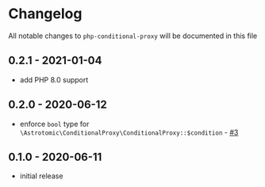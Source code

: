 # Changelog

All notable changes to `php-conditional-proxy` will be documented in this file

## 0.2.1 - 2021-01-04

- add PHP 8.0 support

## 0.2.0 - 2020-06-12

-   enforce `bool` type for `\Astrotomic\ConditionalProxy\ConditionalProxy::$condition` - [#3](https://github.com/Astrotomic/php-conditional-proxy/pull/3)

## 0.1.0 - 2020-06-11

-   initial release
